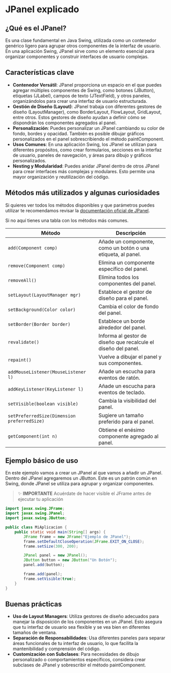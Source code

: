 # JPanel explicado

## ¿Qué es el JPanel?

Es una clase fundamental en Java Swing, utilizada como un contenedor genérico ligero para agrupar otros componentes de la interfaz de usuario. En una aplicación Swing, JPanel sirve como un elemento esencial para organizar componentes y construir interfaces de usuario complejas.

## Características clave

* **Contenedor Versátil**: JPanel proporciona un espacio en el que puedes agregar múltiples componentes de Swing, como botones (JButton), etiquetas (JLabel), campos de texto (JTextField), y otros paneles, organizándolos para crear una interfaz de usuario estructurada.
* **Gestión de Diseño (Layout)**: JPanel trabaja con diferentes gestores de diseño (LayoutManager), como BorderLayout, FlowLayout, GridLayout, entre otros. Estos gestores de diseño ayudan a definir cómo se dispondrán los componentes agregados al panel.
* **Personalización**: Puedes personalizar un JPanel cambiando su color de fondo, bordes y opacidad. También es posible dibujar gráficos personalizados en el panel sobrescribiendo el método paintComponent.
* **Usos Comunes**: En una aplicación Swing, los JPanel se utilizan para diferentes propósitos, como crear formularios, secciones en la interfaz de usuario, paneles de navegación, y áreas para dibujo y gráficos personalizados.
* **Nesting y Modularidad**: Puedes anidar JPanel dentro de otros JPanel para crear interfaces más complejas y modulares. Esto permite una mayor organización y reutilización del código.

## Métodos más utilizados y algunas curiosidades

Si quieres ver todos los métodos disponibles y que parámetros puedes utilizar te recomendamos revisar la [documentación oficial de JPanel](https://docs.oracle.com/javase/8/docs/api/javax/swing/JPanel.html).

Si no aquí tienes una tabla con los métodos más comunes.

| Método                                      | Descripción                                                    |
| ------------------------------------------- | -------------------------------------------------------------- |
| `add(Component comp)`                       | Añade un componente, como un botón o una etiqueta, al panel.   |
| `remove(Component comp)`                    | Elimina un componente específico del panel.                    |
| `removeAll()`                               | Elimina todos los componentes del panel.                       |
| `setLayout(LayoutManager mgr)`              | Establece el gestor de diseño para el panel.                   |
| `setBackground(Color color)`                | Cambia el color de fondo del panel.                            |
| `setBorder(Border border)`                  | Establece un borde alrededor del panel.                        |
| `revalidate()`                              | Informa al gestor de diseño que recalcule el diseño del panel. |
| `repaint()`                                 | Vuelve a dibujar el panel y sus componentes.                   |
| `addMouseListener(MouseListener l)`         | Añade un escucha para eventos de ratón.                        |
| `addKeyListener(KeyListener l)`             | Añade un escucha para eventos de teclado.                      |
| `setVisible(boolean visible)`               | Cambia la visibilidad del panel.                               |
| `setPreferredSize(Dimension preferredSize)` | Sugiere un tamaño preferido para el panel.                     |
| `getComponent(int n)`                       | Obtiene el enésimo componente agregado al panel.               |

## Ejemplo básico de uso

En este ejemplo vamos a crear un JPanel al que vamos a añadir un JPanel. Dentro del JPanel agregaremos un JButton. Este es un patrón común en Swing, donde JPanel se utiliza para agrupar y organizar componentes.

> :sparkles: **IMPORTANTE** Acuérdate de hacer visible el JFrame antes de ejecutar tu aplicación

```java
import javax.swing.JFrame;
import javax.swing.JPanel;
import javax.swing.JButton;

public class MiAplicacion {
    public static void main(String[] args) {
        JFrame frame = new JFrame("Ejemplo de JPanel");
        frame.setDefaultCloseOperation(JFrame.EXIT_ON_CLOSE);
        frame.setSize(300, 200);

        JPanel panel = new JPanel();
        JButton button = new JButton("Un Botón");
        panel.add(button);

        frame.add(panel);
        frame.setVisible(true);
    }
}
```

## Buenas prácticas

* **Uso de Layout Managers**: Utiliza gestores de diseño adecuados para manejar la disposición de los componentes en un JPanel. Esto asegura que tu interfaz de usuario sea flexible y se vea bien en diferentes tamaños de ventana.
* **Separación de Responsabilidades**: Usa diferentes paneles para separar áreas funcionales de tu interfaz de usuario, lo que facilita la mantenibilidad y comprensión del código.
* **Customización con Subclases**: Para necesidades de dibujo personalizado o comportamientos específicos, considera crear subclases de JPanel y sobrescribir el método paintComponent.
